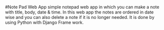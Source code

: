 #Note Pad Web App
simple notepad web app in which you can make a note with title, body, date & time. In this web app the notes are ordered in date wise and you can also delete a note if it is no longer needed. It is done by using Python with Django Frame work.
